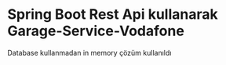 # Spring Boot Rest Api kullanarak Garage-Service-Vodafone
 Database kullanmadan in memory çözüm kullanıldı
